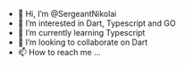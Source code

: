 - 👋 Hi, I’m @SergeantNikolai
- 👀 I’m interested in Dart, Typescript and GO
- 🌱 I’m currently learning Typescript
- 💞️ I’m looking to collaborate on Dart
- 📫 How to reach me ...

<!---
SergeantNikolai/SergeantNikolai is a ✨ special ✨ repository because its `README.md` (this file) appears on your GitHub profile.
You can click the Preview link to take a look at your changes.
--->
